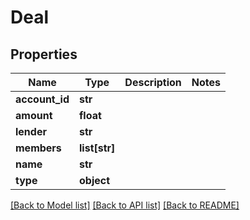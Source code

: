 # Deal

## Properties
Name | Type | Description | Notes
------------ | ------------- | ------------- | -------------
**account_id** | **str** |  | 
**amount** | **float** |  | 
**lender** | **str** |  | 
**members** | **list[str]** |  | 
**name** | **str** |  | 
**type** | **object** |  | 

[[Back to Model list]](../README.md#documentation-for-models) [[Back to API list]](../README.md#documentation-for-api-endpoints) [[Back to README]](../README.md)



